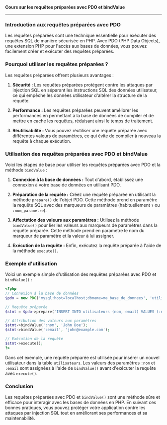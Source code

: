 **Cours sur les requêtes préparées avec PDO et bindValue**

---

### Introduction aux requêtes préparées avec PDO

Les requêtes préparées sont une technique essentielle pour exécuter des requêtes SQL de manière sécurisée en PHP. Avec PDO (PHP Data Objects), une extension PHP pour l'accès aux bases de données, vous pouvez facilement créer et exécuter des requêtes préparées.

### Pourquoi utiliser les requêtes préparées ?

Les requêtes préparées offrent plusieurs avantages :

1. **Sécurité :** Les requêtes préparées protègent contre les attaques par injection SQL en séparant les instructions SQL des données utilisateur, ce qui empêche les données utilisateur d'altérer la structure de la requête.
2. **Performance :** Les requêtes préparées peuvent améliorer les performances en permettant à la base de données de compiler et de mettre en cache les requêtes, réduisant ainsi le temps de traitement.

3. **Réutilisabilité :** Vous pouvez réutiliser une requête préparée avec différentes valeurs de paramètres, ce qui évite de compiler à nouveau la requête à chaque exécution.

### Utilisation des requêtes préparées avec PDO et bindValue

Voici les étapes de base pour utiliser les requêtes préparées avec PDO et la méthode `bindValue` :

1. **Connexion à la base de données :** Tout d'abord, établissez une connexion à votre base de données en utilisant PDO.

2. **Préparation de la requête :** Créez une requête préparée en utilisant la méthode `prepare()` de l'objet PDO. Cette méthode prend en paramètre la requête SQL avec des marqueurs de paramètres (habituellement `?` ou `:nom_parametre`).

3. **Affectation des valeurs aux paramètres :** Utilisez la méthode `bindValue()` pour lier les valeurs aux marqueurs de paramètres dans la requête préparée. Cette méthode prend en paramètre le nom du marqueur de paramètre et la valeur à lui assigner.

4. **Exécution de la requête :** Enfin, exécutez la requête préparée à l'aide de la méthode `execute()`.

### Exemple d'utilisation

Voici un exemple simple d'utilisation des requêtes préparées avec PDO et `bindValue()` :

```php
<?php
// Connexion à la base de données
$pdo = new PDO('mysql:host=localhost;dbname=ma_base_de_donnees', 'utilisateur', 'mot_de_passe');

// Requête préparée
$stmt = $pdo->prepare('INSERT INTO utilisateurs (nom, email) VALUES (:nom, :email)');

// Attribution des valeurs aux paramètres
$stmt->bindValue(':nom', 'John Doe');
$stmt->bindValue(':email', 'john@example.com');

// Exécution de la requête
$stmt->execute();
?>
```

Dans cet exemple, une requête préparée est utilisée pour insérer un nouvel utilisateur dans la table `utilisateurs`. Les valeurs des paramètres `:nom` et `:email` sont assignées à l'aide de `bindValue()` avant d'exécuter la requête avec `execute()`.

### Conclusion

Les requêtes préparées avec PDO et `bindValue()` sont une méthode sûre et efficace pour interagir avec les bases de données en PHP. En suivant ces bonnes pratiques, vous pouvez protéger votre application contre les attaques par injection SQL tout en améliorant ses performances et sa maintenabilité.
